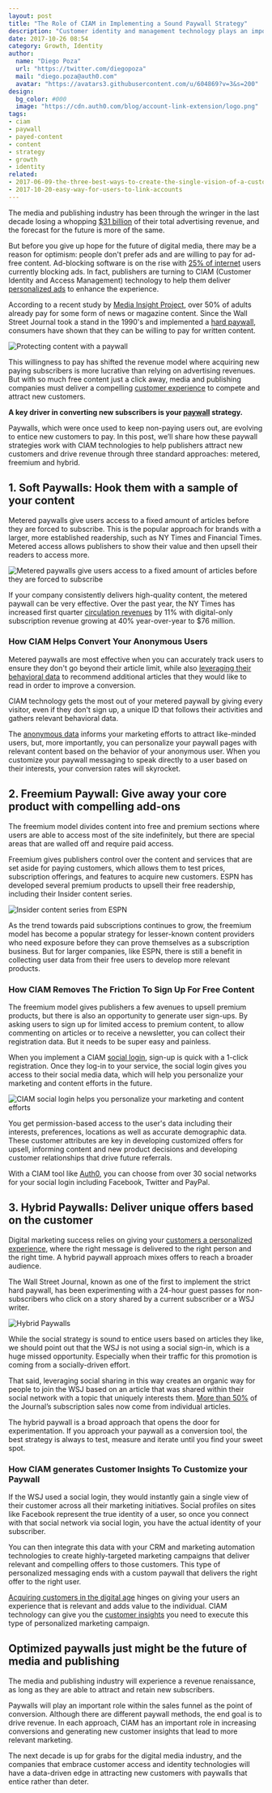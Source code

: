 ```yaml
---
layout: post
title: "The Role of CIAM in Implementing a Sound Paywall Strategy"
description: "Customer identity and management technology plays an important role with media and publishing companies as they optimize their paywalls to convert more subscribers."
date: 2017-10-26 08:54
category: Growth, Identity
author:
  name: "Diego Poza"
  url: "https://twitter.com/diegopoza"
  mail: "diego.poza@auth0.com"
  avatar: "https://avatars3.githubusercontent.com/u/604869?v=3&s=200"
design:
  bg_color: #000
  image: "https://cdn.auth0.com/blog/account-link-extension/logo.png"
tags:
- ciam
- paywall
- payed-content
- content
- strategy
- growth
- identity
related:
- 2017-06-09-the-three-best-ways-to-create-the-single-vision-of-a-customer
- 2017-10-20-easy-way-for-users-to-link-accounts
---
```


The media and publishing industry has been through the wringer in the last decade losing a whopping [$31 billion](http://www.pewresearch.org/fact-tank/2017/06/01/circulation-and-revenue-fall-for-newspaper-industry/) of their total advertising revenue, and the forecast for the future is more of the same.

But before you give up hope for the future of digital media, there may be a reason for optimism: people don't prefer ads and are willing to pay for ad-free content. Ad-blocking software is on the rise with [25% of internet](https://www.emarketer.com/Article/US-Ad-Blocking-Jump-by-Double-Digits-This-Year/1014111) users currently blocking ads. In fact, publishers are turning to CIAM (Customer Identity and Access Management) technology to help them deliver [personalized ads](https://auth0.com/learn/media/) to enhance the experience.

According to a recent study by [Media Insight Project](http://fortune.com/2017/05/02/paying-for-the-news/), over 50% of adults already pay for some form of news or magazine content. Since the Wall Street Journal took a stand in the 1990's and implemented a [hard paywall](https://en.wikipedia.org/wiki/Paywall), consumers have shown that they can be willing to pay for written content.

![Protecting content with a paywall](https://cdn.auth0.com/blog/ciam-role/paywall.jpg)

This willingness to pay has shifted the revenue model where acquiring new paying subscribers is more lucrative than relying on advertising revenues. But with so much free content just a click away, media and publishing companies must deliver a compelling [customer experience](https://www.zendesk.com/resources/why-companies-should-invest-in-the-customer-experience/) to compete and attract new customers.

**A key driver in converting new subscribers is your [paywall](https://en.wikipedia.org/wiki/Paywall) strategy.**

Paywalls, which were once used to keep non-paying users out, are evolving to entice new customers to pay. In this post, we’ll share how these paywall strategies work with CIAM technologies to help publishers attract new customers and drive revenue through three standard approaches: metered, freemium and hybrid.

## **1. Soft Paywalls: Hook them with a sample of your content**

Metered paywalls give users access to a fixed amount of articles before they are forced to subscribe. This is the popular approach for brands with a larger, more established readership, such as NY Times and Financial Times. Metered access allows publishers to show their value and then upsell their readers to access more.

![Metered paywalls give users access to a fixed amount of articles before they are forced to subscribe](https://cdn.auth0.com/blog/ciam-role/metered-content.png)

If your company consistently delivers high-quality content, the metered paywall can be very effective. Over the past year, the NY Times has increased first quarter [circulation revenues](https://www.forbes.com/sites/greatspeculations/2017/05/04/new-york-times-digital-subscriptions-continue-to-drive-growth/#714b6047295c) by 11% with digital-only subscription revenue growing at 40% year-over-year to $76 million.

### How CIAM Helps Convert Your Anonymous Users

Metered paywalls are most effective when you can accurately track users to ensure they don't go beyond their article limit, while also [leveraging their behavioral data](https://amplitude.com/blog/2016/09/21/interpret-emotion-intent-through-behavioral-analytics/) to recommend additional articles that they would like to read in order to improve a conversion.

CIAM technology gets the most out of your metered paywall by giving every visitor, even if they don't sign up,  a unique ID that follows their activities and gathers relevant behavioral data.

The [anonymous data](https://github.com/auth0-samples/auth0-anonymous-tracker) informs your marketing efforts to attract like-minded users, but, more importantly, you can personalize your paywall pages with relevant content based on the behavior of your anonymous user. When you customize your paywall messaging to speak directly to a user based on their interests, your conversion rates will skyrocket.

## **2. Freemium Paywall: Give away your core product with compelling add-ons**

The freemium model divides content into free and premium sections where users are able to access most of the site indefinitely, but there are special areas that are walled off and require paid access.

Freemium gives publishers control over the content and services that are set aside for paying customers, which allows them to test prices, subscription offerings, and features to acquire new customers. ESPN has developed several premium products to upsell their free readership, including their Insider content series.

![Insider content series from ESPN](https://cdn.auth0.com/blog/ciam-role/insider-content.png)

As the trend towards paid subscriptions continues to grow, the freemium model has become a popular strategy for lesser-known content providers who need exposure before they can prove themselves as a subscription business. But for larger companies, like ESPN, there is still a benefit in collecting user data from their free users to develop more relevant products.

### How CIAM Removes The Friction To Sign Up For Free Content

The freemium model gives publishers a few avenues to upsell premium products, but there is also an opportunity to generate user sign-ups. By asking users to sign up for limited access to premium content, to allow commenting on articles or to receive a newsletter, you can collect their registration data. But it needs to be super easy and painless.

When you implement a CIAM [social login](https://auth0.com/learn/social-login/), sign-up is quick with a 1-click registration. Once they log-in to your service, the social login gives you access to their social media data, which will help you personalize your marketing and content efforts in the future.

![CIAM social login helps you personalize your marketing and content efforts](https://cdn.auth0.com/blog/ciam-role/social-login.png)

You get permission-based access to the user's data including their interests, preferences, locations as well as accurate demographic data. These customer attributes are key in developing customized offers for upsell, informing content and new product decisions and developing customer relationships that drive future referrals.

With a CIAM tool like [Auth0](https://auth0.com/learn/social-login/), you can choose from over 30 social networks for your social login including Facebook, Twitter and PayPal.

## **3. Hybrid Paywalls: Deliver unique offers based on the customer**

Digital marketing success relies on giving your [customers a personalized experience](https://www.fullstory.com/resources/marketers-customer-experience-guide/measuring-customer-experience/), where the right message is delivered to the right person and the right time. A hybrid paywall approach mixes offers to reach a broader audience.

The Wall Street Journal, known as one of the first to implement the strict hard paywall, has been experimenting with a 24-hour guest passes for non-subscribers who click on a story shared by a current subscriber or a WSJ writer.

![Hybrid Paywalls](https://cdn.auth0.com/blog/ciam-role/hybrid-paywall.jpg)

While the social strategy is sound to entice users based on articles they like, we should point out that the WSJ is not using a social sign-in, which is a huge missed opportunity. Especially when their traffic for this promotion is coming from a socially-driven effort.

That said, leveraging social sharing in this way creates an organic way for people to join the WSJ based on an article that was shared within their social network with a topic that uniquely interests them. [More than 50%](http://www.niemanlab.org/2016/12/the-wall-street-journal-is-confident-a-loosened-paywall-will-draw-the-paying-readers-it-needs-to-survive/) of the Journal’s subscription sales now come from individual articles.

The hybrid paywall is a broad approach that opens the door for experimentation. If you approach your paywall as a conversion tool, the best strategy is always to test, measure and iterate until you find your sweet spot.

### How CIAM generates Customer Insights To Customize your Paywall

If the WSJ used a social login, they would instantly gain a single view of their customer across all their marketing initiatives. Social profiles on sites like Facebook represent the true identity of a user, so once you connect with that social network via social login, you have the actual identity of your subscriber.

You can then integrate this data with your CRM and marketing automation technologies to create highly-targeted marketing campaigns that deliver relevant and compelling offers to those customers. This type of personalized messaging ends with a custom paywall that delivers the right offer to the right user.

[Acquiring customers in the digital age](https://www.interana.com/blog/how-leading-companies-are-tackling-the-challenges-of-digital-transformation/) hinges on giving your users an experience that is relevant and adds value to the individual. CIAM technology can give you the [customer insights](https://auth0.com/blog/customer-data-is-king-four-ways-to-know-your-customers-better/) you need to execute this type of personalized marketing campaign.

## Optimized paywalls just might be the future of media and publishing

The media and publishing industry will experience a revenue renaissance, as long as they are able to attract and retain new subscribers.

Paywalls will play an important role within the sales funnel as the point of conversion. Although there are different paywall methods, the end goal is to drive revenue. In each approach, CIAM has an important role in increasing conversions and generating new customer insights that lead to more relevant marketing.

The next decade is up for grabs for the digital media industry, and the companies that embrace customer access and identity technologies will have a data-driven edge in attracting new customers with paywalls that entice rather than deter.  
